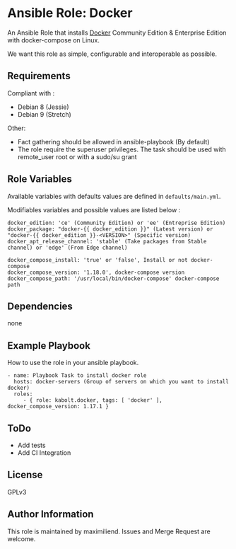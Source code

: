 Ansible Role: Docker
====================

An Ansible Role that installs [Docker](https://www.docker.com) Community Edition & Enterprise Edition with docker-compose on Linux.

We want this role as simple, configurable and interoperable as possible.

Requirements
------------

Compliant with :
- Debian 8 (Jessie)
- Debian 9 (Stretch)

Other:
- Fact gathering should be allowed in ansible-playbook (By default)
- The role require the superuser privileges. The task should be used with remote_user root or with a sudo/su grant


Role Variables
--------------

Available variables with defaults values are defined in `defaults/main.yml`.

Modifiables variables and possible values are listed below :

```
docker_edition: 'ce' (Community Edition) or 'ee' (Entreprise Edition)
docker_package: "docker-{{ docker_edition }}" (Latest version) or "docker-{{ docker_edition }}-<VERSION>" (Specific version)
docker_apt_release_channel: 'stable' (Take packages from Stable channel) or 'edge' (From Edge channel)

docker_compose_install: 'true' or 'false', Install or not docker-compose
docker_compose_version: '1.18.0', docker-compose version
docker_compose_path: '/usr/local/bin/docker-compose' docker-compose path
```

Dependencies
------------

none


Example Playbook
----------------

How to use the role in your ansible playbook.

    - name: Playbook Task to install docker role
      hosts: docker-servers (Group of servers on which you want to install docker)
      roles:
         - { role: kabolt.docker, tags: [ 'docker' ], docker_compose_version: 1.17.1 }


ToDo
----

- Add tests
- Add CI Integration


License
-------

GPLv3


Author Information
------------------

This role is maintained by maximiliend. Issues and Merge Request are welcome.
